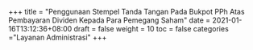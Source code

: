 +++
title = "Penggunaan Stempel Tanda Tangan Pada Bukpot PPh Atas Pembayaran Dividen Kepada Para Pemegang Saham"
date = 2021-01-16T13:12:36+08:00
draft = false
weight = 10
toc = false
categories ="Layanan Administrasi"
+++
